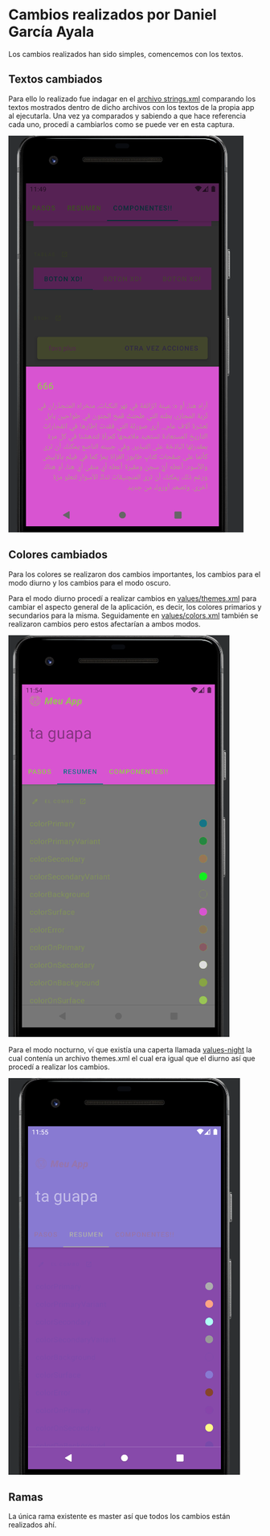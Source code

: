 # Cambios realizados por Daniel García Ayala
Los cambios realizados han sido simples, comencemos con los textos.

## Textos cambiados
Para ello lo realizado fue indagar en el [archivo strings.xml](./src/main/res/values/strings.xml) comparando los textos mostrados 
dentro de dicho archivos con los textos de la propia app al ejecutarla. Una vez ya comparados y sabiendo
a que hace referencia cada uno, procedí a cambiarlos como se puede ver en esta captura.

![IMAGEN DE TEXTOS](./img/2.PNG)

## Colores cambiados
Para los colores se realizaron dos cambios importantes, los cambios para el modo diurno y los cambios para el
modo oscuro.

Para el modo diurno procedí a realizar cambios en [values/themes.xml](./src/main/res/values/themes.xml) para cambiar el aspecto general de la aplicación,
es decir, los colores primarios y secundarios para la misma.
Seguidamente en [values/colors.xml](./src/main/res/values/colors.xml) también se realizaron cambios pero estos afectarían a ambos modos.

![IMAGEN DE COLORES DIURNOS](./img/3.PNG)

Para el modo nocturno, ví que existía una caperta llamada [values-night](./src/main/res/values-night/themes.xml) la cual contenía un archivo themes.xml el cual
era igual que el diurno así que procedí a realizar los cambios.

![IMAGEN DE COLORES NOCTURNOS](./img/4.PNG)

## Ramas

La única rama existente es master así que todos los cambios están realizados ahí.